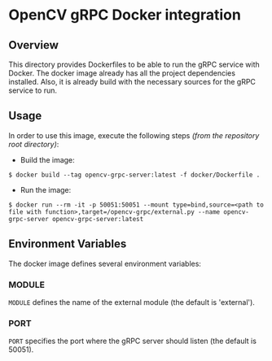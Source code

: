 # OpenCV gRPC Docker integration

## Overview

This directory provides Dockerfiles to be able to run the gRPC service with Docker.
The docker image already has all the project dependencies installed.
Also, it is already build with the necessary sources for the gRPC service to run.

## Usage

In order to use this image, execute the following steps *(from the repository root directory)*:

* Build the image:

```shell
$ docker build --tag opencv-grpc-server:latest -f docker/Dockerfile . 
```

* Run the image:

```shell
$ docker run --rm -it -p 50051:50051 --mount type=bind,source=<path to file with function>,target=/opencv-grpc/external.py --name opencv-grpc-server opencv-grpc-server:latest
```

## Environment Variables

The docker image defines several environment variables:

### MODULE

`MODULE` defines the name of the external module (the default is 'external').


### PORT

`PORT` specifies the port where the gRPC server should listen (the default is 50051).